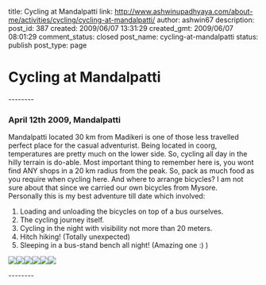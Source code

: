 title: Cycling at Mandalpatti
link: http://www.ashwinupadhyaya.com/about-me/activities/cycling/cycling-at-mandalpatti/
author: ashwin67
description: 
post_id: 387
created: 2009/06/07 13:31:29
created_gmt: 2009/06/07 08:01:29
comment_status: closed
post_name: cycling-at-mandalpatti
status: publish
post_type: page

# Cycling at Mandalpatti

\--------

### April 12th 2009, Mandalpatti

Mandalpatti located 30 km from Madikeri is one of those less travelled perfect place for the casual adventurist. Being located in coorg, temperatures are pretty much on the lower side. So, cycling all day in the hilly terrain is do-able. Most important thing to remember here is, you wont find ANY shops in a 20 km radius from the peak. So, pack as much food as you require when cycling here. And where to arrange bicycles? I am not sure about that since we carried our own bicycles from Mysore.  
Personally this is my best adventure till date which involved:

  1. Loading and unloading the bicycles on top of a bus ourselves.
  2. The cycling journey itself.
  3. Cycling in the night with visibility not more than 20 meters.
  4. Hitch hiking! (Totally unexpected)
  5. Sleeping in a bus-stand bench all night! (Amazing one :) )

![](http://lh4.ggpht.com/_TuZ4YYywUxo/SfhX-ciuZYI/AAAAAAAABQY/k_3g707Lrhs/s288/mandalpatti1.jpg)![](http://lh4.ggpht.com/_TuZ4YYywUxo/SfhX-ovBeVI/AAAAAAAABQg/WB8y5fMBJ0c/s288/mandalpatti2.jpg)![](http://lh3.ggpht.com/_TuZ4YYywUxo/SfhX-hiAtFI/AAAAAAAABQo/T7K_u83V4EE/s288/mandalpatti3.jpg)![](http://lh6.ggpht.com/_TuZ4YYywUxo/SfhX-47i6SI/AAAAAAAABQw/JlWKl7Chzks/s288/mandalpatti4.jpg)![](http://lh5.ggpht.com/_TuZ4YYywUxo/SfhX_IJosPI/AAAAAAAABQ4/swtEpB3xKCY/s288/mandalpatti5.jpg)![](http://lh3.ggpht.com/_TuZ4YYywUxo/SfhZUd9JfRI/AAAAAAAABRE/95Tc5jlr9ns/s288/mandalpatti6.jpg)

\--------